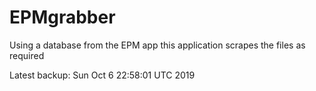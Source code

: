 # EPMgrabber
Using a database from the EPM app this application scrapes the files as required


Latest backup: Sun Oct 6 22:58:01 UTC 2019
